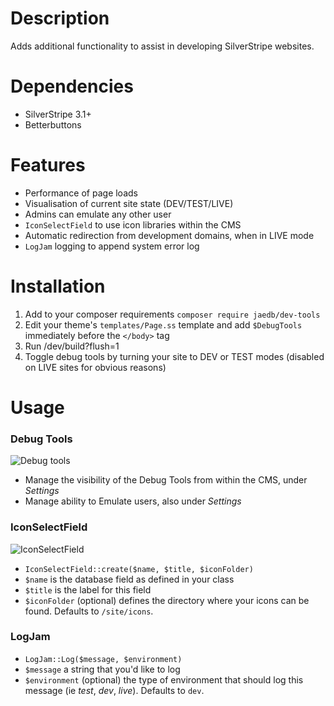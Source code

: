 # Description

Adds additional functionality to assist in developing SilverStripe websites.


# Dependencies

* SilverStripe 3.1+
* Betterbuttons


# Features

* Performance of page loads
* Visualisation of current site state (DEV/TEST/LIVE)
* Admins can emulate any other user
* `IconSelectField` to use icon libraries within the CMS
* Automatic redirection from development domains, when in LIVE mode
* `LogJam` logging to append system error log


# Installation

1. Add to your composer requirements `composer require jaedb/dev-tools`
2. Edit your theme's `templates/Page.ss` template and add `$DebugTools` immediately before the `</body>` tag
3. Run /dev/build?flush=1
4. Toggle debug tools by turning your site to DEV or TEST modes (disabled on LIVE sites for obvious reasons)


# Usage

### Debug Tools

![Debug tools](https://raw.githubusercontent.com/jaedb/dev-tools/master/source/screenshot-debugtools.jpg)

* Manage the visibility of the Debug Tools from within the CMS, under _Settings_
* Manage ability to Emulate users, also under _Settings_

### IconSelectField

![IconSelectField](https://raw.githubusercontent.com/jaedb/dev-tools/master/source/screenshot-iconselectfield.jpg)

* `IconSelectField::create($name, $title, $iconFolder)`
* `$name` is the database field as defined in your class
* `$title` is the label for this field
* `$iconFolder` (optional) defines the directory where your icons can be found. Defaults to `/site/icons`.

### LogJam

* `LogJam::Log($message, $environment)`
* `$message` a string that you'd like to log
* `$environment` (optional) the type of environment that should log this message (ie _test_, _dev_, _live_). Defaults to `dev`.

